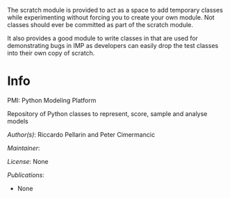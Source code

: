 The scratch module is provided to act as a space to add temporary
classes while experimenting without forcing you to create your own
module. Not classes should ever be committed as part of the scratch
module.

It also provides a good module to write classes in that are used for
demonstrating bugs in IMP as developers can easily drop the test
classes into their own copy of scratch.

# Info
PMI: Python Modeling Platform

Repository of Python classes to represent, score, sample 
and analyse models

_Author(s)_: Riccardo Pellarin and Peter Cimermancic

_Maintainer_:

_License_: None

_Publications_:
- None
